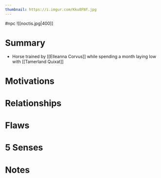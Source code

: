 ```yaml
---
thumbnail: https://i.imgur.com/Kku8FNf.jpg
---
```

#npc
![[noctis.jpg|400]]

# Summary
- Horse trained by [[Elleanna Corvus]] while spending a month laying low with [[Tamerland Quixat]]

# Motivations
# Relationships
# Flaws
# 5 Senses
# Notes
